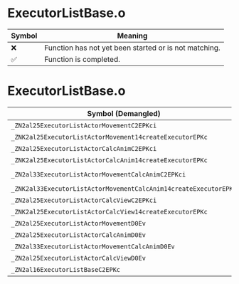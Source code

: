 # ExecutorListBase.o
| Symbol | Meaning 
| ------------- | ------------- 
| :x: | Function has not yet been started or is not matching. 
| :white_check_mark: | Function is completed. 


# ExecutorListBase.o
| Symbol (Demangled) | Symbol (Mangled) | Decompiled? |
| ------------- |  ------------- | ------------- |
| `_ZN2al25ExecutorListActorMovementC2EPKci` | `al::ExecutorListActorMovement::ExecutorListActorMovement(char const*,int)` | :white_check_mark: |
| `_ZNK2al25ExecutorListActorMovement14createExecutorEPKc` | `al::ExecutorListActorMovement::createExecutor(char const*)const` | :white_check_mark: |
| `_ZN2al25ExecutorListActorCalcAnimC2EPKci` | `al::ExecutorListActorCalcAnim::ExecutorListActorCalcAnim(char const*,int)` | :white_check_mark: |
| `_ZNK2al25ExecutorListActorCalcAnim14createExecutorEPKc` | `al::ExecutorListActorCalcAnim::createExecutor(char const*)const` | :white_check_mark: |
| `_ZN2al33ExecutorListActorMovementCalcAnimC2EPKci` | `al::ExecutorListActorMovementCalcAnim::ExecutorListActorMovementCalcAnim(char const*,int)` | :white_check_mark: |
| `_ZNK2al33ExecutorListActorMovementCalcAnim14createExecutorEPKc` | `al::ExecutorListActorMovementCalcAnim::createExecutor(char const*)const` | :white_check_mark: |
| `_ZN2al25ExecutorListActorCalcViewC2EPKci` | `al::ExecutorListActorCalcView::ExecutorListActorCalcView(char const*,int)` | :white_check_mark: |
| `_ZNK2al25ExecutorListActorCalcView14createExecutorEPKc` | `al::ExecutorListActorCalcView::createExecutor(char const*)const` | :white_check_mark: |
| `_ZN2al25ExecutorListActorMovementD0Ev` | `al::ExecutorListActorMovement::~ExecutorListActorMovement()` | :white_check_mark: |
| `_ZN2al25ExecutorListActorCalcAnimD0Ev` | `al::ExecutorListActorCalcAnim::~ExecutorListActorCalcAnim()` | :white_check_mark: |
| `_ZN2al33ExecutorListActorMovementCalcAnimD0Ev` | `al::ExecutorListActorMovementCalcAnim::~ExecutorListActorMovementCalcAnim()` | :white_check_mark: |
| `_ZN2al25ExecutorListActorCalcViewD0Ev` | `al::ExecutorListActorCalcView::~ExecutorListActorCalcView()` | :white_check_mark: |
| `_ZN2al16ExecutorListBaseC2EPKc` | `al::ExecutorListBase::ExecutorListBase(char const*)` | :white_check_mark: |
